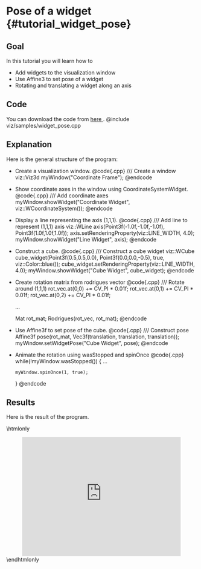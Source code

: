 Pose of a widget {#tutorial_widget_pose}
================

Goal
----

In this tutorial you will learn how to

-   Add widgets to the visualization window
-   Use Affine3 to set pose of a widget
-   Rotating and translating a widget along an axis

Code
----

You can download the code from [here ](https://github.com/opencv/opencv_contrib/tree/master/modules/viz/samples/widget_pose.cpp).
@include viz/samples/widget_pose.cpp

Explanation
-----------

Here is the general structure of the program:

-   Create a visualization window.
    @code{.cpp}
    /// Create a window
    viz::Viz3d myWindow("Coordinate Frame");
    @endcode
-   Show coordinate axes in the window using CoordinateSystemWidget.
    @code{.cpp}
    /// Add coordinate axes
    myWindow.showWidget("Coordinate Widget", viz::WCoordinateSystem());
    @endcode
-   Display a line representing the axis (1,1,1).
    @code{.cpp}
    /// Add line to represent (1,1,1) axis
    viz::WLine axis(Point3f(-1.0f,-1.0f,-1.0f), Point3f(1.0f,1.0f,1.0f));
    axis.setRenderingProperty(viz::LINE_WIDTH, 4.0);
    myWindow.showWidget("Line Widget", axis);
    @endcode
-   Construct a cube.
    @code{.cpp}
    /// Construct a cube widget
    viz::WCube cube_widget(Point3f(0.5,0.5,0.0), Point3f(0.0,0.0,-0.5), true, viz::Color::blue());
    cube_widget.setRenderingProperty(viz::LINE_WIDTH, 4.0);
    myWindow.showWidget("Cube Widget", cube_widget);
    @endcode
-   Create rotation matrix from rodrigues vector
    @code{.cpp}
    /// Rotate around (1,1,1)
    rot_vec.at<float>(0,0) += CV_PI * 0.01f;
    rot_vec.at<float>(0,1) += CV_PI * 0.01f;
    rot_vec.at<float>(0,2) += CV_PI * 0.01f;

    ...

    Mat rot_mat;
    Rodrigues(rot_vec, rot_mat);
    @endcode
-   Use Affine3f to set pose of the cube.
    @code{.cpp}
    /// Construct pose
    Affine3f pose(rot_mat, Vec3f(translation, translation, translation));
    myWindow.setWidgetPose("Cube Widget", pose);
    @endcode
-   Animate the rotation using wasStopped and spinOnce
    @code{.cpp}
    while(!myWindow.wasStopped())
    {
        ...

        myWindow.spinOnce(1, true);
    }
    @endcode

Results
-------

Here is the result of the program.

\htmlonly
<div align="center">
<iframe width="420" height="315" src="https://www.youtube.com/embed/22HKMN657U0" frameborder="0" allowfullscreen></iframe>
</div>
\endhtmlonly
